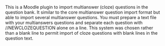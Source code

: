 This is a Moodle plugin to import multianswer (cloze) questions in the question bank.
It similar to the core multianswer question import format but able to import several multianswer questions.
You must prepare a text file with your multianswers questions and separate each question with
//NEWCLOZEQUESTION
alone on a line.
This system was chosen rather than a blank line to permit import of cloze questions with blank lines in the question text.
